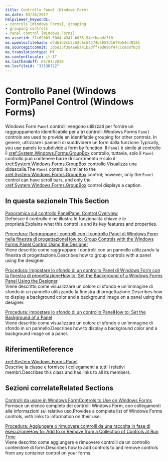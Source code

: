 ```yaml
---
title: Controllo Panel (Windows Form)
ms.date: 03/30/2017
helpviewer_keywords:
- controls [Windows Forms], grouping
- grouping controls
- Panel control [Windows Forms]
ms.assetid: 37c69803-5084-4347-b035-54cfbabdc310
ms.openlocfilehash: d7db1d2cb5c52c6c54374d3857d1679a54e48181
ms.sourcegitcommit: 3d5d33f384eeba41b2dff79d096f47ccc8d8f03d
ms.translationtype: MT
ms.contentlocale: it-IT
ms.lasthandoff: 05/04/2018
ms.locfileid: "33536722"
---
```

# <a name="panel-control-windows-forms"></a><span data-ttu-id="7871e-102">Controllo Panel (Windows Form)</span><span class="sxs-lookup"><span data-stu-id="7871e-102">Panel Control (Windows Forms)</span></span>
<span data-ttu-id="7871e-103">Windows Form `Panel` controlli vengono utilizzati per fornire un raggruppamento identificabile per altri controlli.</span><span class="sxs-lookup"><span data-stu-id="7871e-103">Windows Forms `Panel` controls are used to provide an identifiable grouping for other controls.</span></span> <span data-ttu-id="7871e-104">In genere, utilizzare i pannelli di suddividere un form dalla funzione.</span><span class="sxs-lookup"><span data-stu-id="7871e-104">Typically, you use panels to subdivide a form by function.</span></span> <span data-ttu-id="7871e-105">Il `Panel` è simile al controllo il <xref:System.Windows.Forms.GroupBox> controllo, tuttavia, solo il `Panel` controllo può contenere barre di scorrimento e solo il <xref:System.Windows.Forms.GroupBox> controllo Visualizza una didascalia.</span><span class="sxs-lookup"><span data-stu-id="7871e-105">The `Panel` control is similar to the <xref:System.Windows.Forms.GroupBox> control; however, only the `Panel` control can have scroll bars, and only the <xref:System.Windows.Forms.GroupBox> control displays a caption.</span></span>  
  
## <a name="in-this-section"></a><span data-ttu-id="7871e-106">In questa sezione</span><span class="sxs-lookup"><span data-stu-id="7871e-106">In This Section</span></span>  
 [<span data-ttu-id="7871e-107">Panoramica sul controllo Panel</span><span class="sxs-lookup"><span data-stu-id="7871e-107">Panel Control Overview</span></span>](../../../../docs/framework/winforms/controls/panel-control-overview-windows-forms.md)  
 <span data-ttu-id="7871e-108">Definisce il controllo e ne illustra le funzionalità chiave e le proprietà.</span><span class="sxs-lookup"><span data-stu-id="7871e-108">Explains what this control is and its key features and properties.</span></span>  
  
 [<span data-ttu-id="7871e-109">Procedura: Raggruppare i controlli con il controllo Panel di Windows Form nella finestra di progettazione</span><span class="sxs-lookup"><span data-stu-id="7871e-109">How to: Group Controls with the Windows Forms Panel Control Using the Designer</span></span>](../../../../docs/framework/winforms/controls/group-controls-with-wf-panel-control-using-the-designer.md)  
 <span data-ttu-id="7871e-110">Viene descritto come raggruppare i controlli con un pannello utilizzando la finestra di progettazione.</span><span class="sxs-lookup"><span data-stu-id="7871e-110">Describes how to group controls with a panel using the designer.</span></span>  
  
 [<span data-ttu-id="7871e-111">Procedura: Impostare lo sfondo di un controllo Panel di Windows Form con la finestra di progettazione</span><span class="sxs-lookup"><span data-stu-id="7871e-111">How to: Set the Background of a Windows Forms Panel Using the Designer</span></span>](../../../../docs/framework/winforms/controls/how-to-set-the-background-of-a-windows-forms-panel-using-the-designer.md)  
 <span data-ttu-id="7871e-112">Viene descritto come visualizzare un colore di sfondo e un'immagine di sfondo in un pannello utilizzando la finestra di progettazione.</span><span class="sxs-lookup"><span data-stu-id="7871e-112">Describes how to display a background color and a background image on a panel using the designer.</span></span>  
  
 [<span data-ttu-id="7871e-113">Procedura: Impostare lo sfondo di un controllo Panel</span><span class="sxs-lookup"><span data-stu-id="7871e-113">How to: Set the Background of a Panel</span></span>](../../../../docs/framework/winforms/controls/how-to-set-the-background-of-a-windows-forms-panel.md)  
 <span data-ttu-id="7871e-114">Viene descritto come visualizzare un colore di sfondo e un'immagine di sfondo in un pannello.</span><span class="sxs-lookup"><span data-stu-id="7871e-114">Describes how to display a background color and a background image on a panel.</span></span>  
  
## <a name="reference"></a><span data-ttu-id="7871e-115">Riferimenti</span><span class="sxs-lookup"><span data-stu-id="7871e-115">Reference</span></span>  
 <xref:System.Windows.Forms.Panel>  
 <span data-ttu-id="7871e-116">Descrive la classe e fornisce i collegamenti a tutti i relativi membri.</span><span class="sxs-lookup"><span data-stu-id="7871e-116">Describes this class and has links to all its members.</span></span>  
  
## <a name="related-sections"></a><span data-ttu-id="7871e-117">Sezioni correlate</span><span class="sxs-lookup"><span data-stu-id="7871e-117">Related Sections</span></span>  
 [<span data-ttu-id="7871e-118">Controlli da usare in Windows Form</span><span class="sxs-lookup"><span data-stu-id="7871e-118">Controls to Use on Windows Forms</span></span>](../../../../docs/framework/winforms/controls/controls-to-use-on-windows-forms.md)  
 <span data-ttu-id="7871e-119">Fornisce un elenco completo dei controlli Windows Form, con collegamenti alle informazioni sul relativo uso.</span><span class="sxs-lookup"><span data-stu-id="7871e-119">Provides a complete list of Windows Forms controls, with links to information on their use.</span></span>  
  
 [<span data-ttu-id="7871e-120">Procedura: Aggiungere o rimuovere controlli da una raccolta in fase di esecuzione</span><span class="sxs-lookup"><span data-stu-id="7871e-120">How to: Add to or Remove from a Collection of Controls at Run Time</span></span>](../../../../docs/framework/winforms/controls/how-to-add-to-or-remove-from-a-collection-of-controls-at-run-time.md)  
 <span data-ttu-id="7871e-121">Viene descritto come aggiungere e rimuovere controlli da un controllo contenitore di form.</span><span class="sxs-lookup"><span data-stu-id="7871e-121">Describes how to add controls to and remove controls from any container control on your forms.</span></span>
